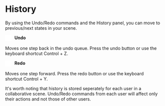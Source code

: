 # History

By using the Undo/Redo commands and the History panel, you can move to previous/next states in your scene.

<img src="../../assets/icons/undo.png" alt="undo" width="20" style="vertical-align:middle; margin-right:6px;"> **Undo**

Moves one step back in the undo queue. Press the undo button or use the keyboard shortcut Control + Z. 

<img src="../../assets/icons/redo.png" alt="redo" width="20" style="vertical-align:middle; margin-right:6px;"> **Redo**

Moves one step forward. Press the redo button or use the keyboard shortcut Control + Y.

It's worth noting that history is stored seperately for each user in a collaborative scene. Undo/Redo commands from each user will affect only their actions and not those of other users.